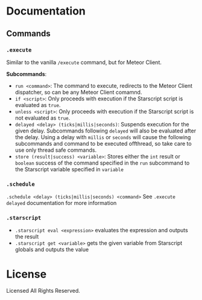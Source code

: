 # Documentation

## Commands

### `.execute`

Similar to the vanilla `/execute` command, but for Meteor Client.

**Subcommands**:
- `run <command>`: The command to execute, redirects to the Meteor Client dispatcher, so can be any Meteor Client comamnd.
- `if <script>`: Only proceeds with execution if the Starscript script is evaluated as `true`.
- `unless <script>`: Only proceeds with execution if the Starscript script is not evaluated as `true`.
- `delayed <delay> (ticks|millis|seconds)`: Suspends execution for the given delay. Subcommands following `delayed` will
also be evaluated after the delay. Using a delay with `millis` or `seconds` will cause the following subcommands and
command to be executed offthread, so take care to use only thread safe commands.
- `store (result|success) <variable>`: Stores either the `int` result or `boolean` success of the command specified in
the `run` subcommand to the Starscript variable specified in `variable`

### `.schedule`

`.schedule <delay> (ticks|millis|seconds) <command>`
See `.execute delayed` documentation for more information

### `.starscript`

- `.starscript eval <expression>` evaluates the expression and outputs the result
- `.starscript get <variable>` gets the given variable from Starscript globals and outputs the value

# License

Licensed All Rights Reserved.
